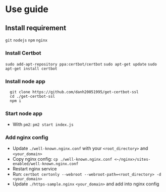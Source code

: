 # Use guide

## Install requirement
`git`
`nodejs`
`npm`
`nginx`

### Install Certbot

`sudo add-apt-repository ppa:certbot/certbot`
`sudo apt-get update`
`sudo apt-get install certbot`

### Install node app

```
  git clone https://github.com/danh20051995/get-certbot-ssl
  cd ./get-certbot-ssl
  npm i
```

### Start node app

- With `pm2`: `pm2 start index.js`

### Add nginx config

- Update `./well-known.nginx.conf` with your `<root_directory>` and `<your_domain>`
- Copy nginx config: `cp ./well-known.nginx.conf <~/nginx>/sites-enabled/well-known.nginx.conf`
- Restart nginx service
- Run: `certbot certonly --webroot --webroot-path=<root_directory> -d <your_domain>`
- Update `./https-sample.nginx` `<your_domain>` and add into nginx config

